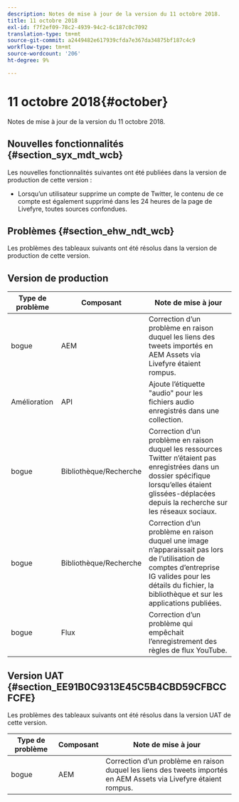 ```yaml
---
description: Notes de mise à jour de la version du 11 octobre 2018.
title: 11 octobre 2018
exl-id: f7f2ef09-78c2-4939-94c2-6c187c0c7092
translation-type: tm+mt
source-git-commit: a2449482e617939cfda7e367da34875bf187c4c9
workflow-type: tm+mt
source-wordcount: '206'
ht-degree: 9%

---
```


# 11 octobre 2018{#october}

Notes de mise à jour de la version du 11 octobre 2018.

## Nouvelles fonctionnalités {#section_syx_mdt_wcb}

Les nouvelles fonctionnalités suivantes ont été publiées dans la version de production de cette version :

* Lorsqu’un utilisateur supprime un compte de Twitter, le contenu de ce compte est également supprimé dans les 24 heures de la page de Livefyre, toutes sources confondues.

## Problèmes {#section_ehw_ndt_wcb}

Les problèmes des tableaux suivants ont été résolus dans la version de production de cette version.

## Version de production

| **Type de problème** | **Composant** | **Note de mise à jour** |
|---|---|---|
| bogue | AEM | Correction d’un problème en raison duquel les liens des tweets importés en AEM Assets via Livefyre étaient rompus. |
| Amélioration | API | Ajoute l’étiquette &quot;audio&quot; pour les fichiers audio enregistrés dans une collection. |
| bogue | Bibliothèque/Recherche | Correction d’un problème en raison duquel les ressources Twitter n’étaient pas enregistrées dans un dossier spécifique lorsqu’elles étaient glissées-déplacées depuis la recherche sur les réseaux sociaux. |
| bogue | Bibliothèque/Recherche | Correction d’un problème en raison duquel une image n’apparaissait pas lors de l’utilisation de comptes d’entreprise IG valides pour les détails du fichier, la bibliothèque et sur les applications publiées. |
| bogue | Flux | Correction d’un problème qui empêchait l’enregistrement des règles de flux YouTube. |

## Version UAT {#section_EE91B0C9313E45C5B4CBD59CFBCCFCFE}

Les problèmes des tableaux suivants ont été résolus dans la version UAT de cette version.

| **Type de problème** | **Composant** | **Note de mise à jour** |
|---|---|---|
| bogue | AEM | Correction d’un problème en raison duquel les liens des tweets importés en AEM Assets via Livefyre étaient rompus. |
